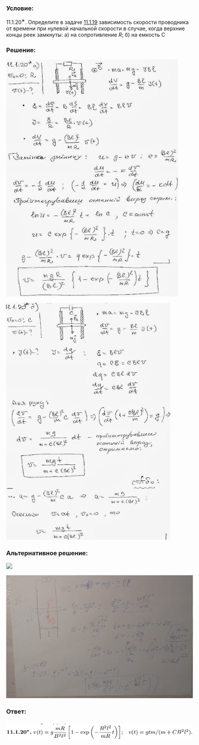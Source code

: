 ###  Условие: 

$11.1.20^{∗}.$ Определите в задаче [11.1.19](../11.1.19) зависимость скорости проводника от времени при нулевой начальной скорости в случае, когда верхние концы реек замкнуты: а) на сопротивление $R$; б) на емкость C 

###  Решение: 

![|464x640, 67%](../../img/11.1.20/11120-1.JPG) 

![|443x640, 67%](../../img/11.1.20/11120-2.JPG) 

###  Альтернативное решение: 

![](https://www.youtube.com/embed/oxs3c2Gqv90) 

![|1636x1080, 67%](../../img/11.1.20/01.png) 

###  Ответ: 

### 

![|957x80, 67%](../../img/11.1.20/ans.png) 
